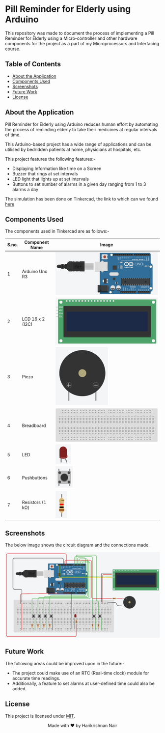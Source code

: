 
# Pill Reminder for Elderly using Arduino

This repository was made to document the process of implementing a Pill Reminder for Elderly using a Micro-controller and other hardware components for the project as a part of my Microprocessors and Interfacing course.  


## Table of Contents
- [About the Application](#about-the-application)
- [Components Used](#components-used)
- [Screenshots](#screenshots)
- [Future Work](#future-work)
- [License](#license)

## About the Application

Pill Reminder for Elderly using Arduino reduces human effort by automating the process of reminding elderly to take their medicines at regular intervals of time.

This Arduino-based project has a wide range of applications and can be utilised by bedridden patients at home, physicians at hospitals, etc.

This project features the following features:- 

- Displaying Information like time on a Screen
- Buzzer that rings at set intervals
- LED light that lights up at set intervals
- Buttons to set number of alarms in a given day ranging from 1 to 3 alarms a day

The simulation has been done on Tinkercad, the link to which can we found [here](https://www.tinkercad.com/things/0bJ8tCCZUKa-review2/editel)

## Components Used

The components used in Tinkercad are as follows:-

| S.no. | Component Name   | Image                                                                                                        |
|-------|------------------|--------------------------------------------------------------------------------------------------------------|
| 1     | Arduino Uno R3   | ![image](https://github.com/NotHari/Pill-Reminder-for-Elderly-using-Arduino/blob/main/assets/arduinoUno.png) |
| 2     | LCD 16 x 2 (I2C) | ![image](https://github.com/NotHari/Pill-Reminder-for-Elderly-using-Arduino/blob/main/assets/lcdI2C.png)     |
| 3     | Piezo            | ![image](https://github.com/NotHari/Pill-Reminder-for-Elderly-using-Arduino/blob/main/assets/buzzer.png)     |
| 4     | Breadboard       | ![image](https://github.com/NotHari/Pill-Reminder-for-Elderly-using-Arduino/blob/main/assets/breadboard.png) |
| 5     | LED              | ![image](https://github.com/NotHari/Pill-Reminder-for-Elderly-using-Arduino/blob/main/assets/led.png)        |
| 6     | Pushbuttons      | ![image](https://github.com/NotHari/Pill-Reminder-for-Elderly-using-Arduino/blob/main/assets/pushButton.png) |
| 7     | Resistors (1 kΩ) | ![image](https://github.com/NotHari/Pill-Reminder-for-Elderly-using-Arduino/blob/main/assets/resistor.png)   |


## Screenshots

The below image shows the circuit diagram and the connections made.

![image](https://github.com/NotHari/Pill-Reminder-for-Elderly-using-Arduino/blob/main/assets/diagram.png)

## Future Work

The following areas could be improved upon in the future:- 
- The project could make use of an RTC (Real-time clock) module for accurate time readings.
- Additionally, a feature to set alarms at user-defined time could also be added.

## License

This project is licensed under [MIT](https://github.com/NotHari/Pill-Reminder-for-Elderly-using-Arduino/blob/main/LICENSE).

<p align="center">Made with ❤ by Harikrishnan Nair</p>
